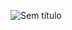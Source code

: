 ![Sem título](https://user-images.githubusercontent.com/114772818/201703993-22a59c75-60bc-4a98-96fc-05726507e819.png)
